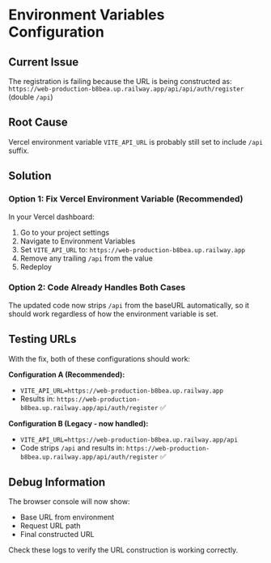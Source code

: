 # Environment Variables Configuration

## Current Issue
The registration is failing because the URL is being constructed as:
`https://web-production-b8bea.up.railway.app/api/api/auth/register` (double `/api`)

## Root Cause
Vercel environment variable `VITE_API_URL` is probably still set to include `/api` suffix.

## Solution

### Option 1: Fix Vercel Environment Variable (Recommended)
In your Vercel dashboard:
1. Go to your project settings
2. Navigate to Environment Variables
3. Set `VITE_API_URL` to: `https://web-production-b8bea.up.railway.app`
4. Remove any trailing `/api` from the value
5. Redeploy

### Option 2: Code Already Handles Both Cases
The updated code now strips `/api` from the baseURL automatically, so it should work regardless of how the environment variable is set.

## Testing URLs
With the fix, both of these configurations should work:

**Configuration A (Recommended):**
- `VITE_API_URL=https://web-production-b8bea.up.railway.app`
- Results in: `https://web-production-b8bea.up.railway.app/api/auth/register` ✅

**Configuration B (Legacy - now handled):**
- `VITE_API_URL=https://web-production-b8bea.up.railway.app/api`
- Code strips `/api` and results in: `https://web-production-b8bea.up.railway.app/api/auth/register` ✅

## Debug Information
The browser console will now show:
- Base URL from environment
- Request URL path
- Final constructed URL

Check these logs to verify the URL construction is working correctly.
